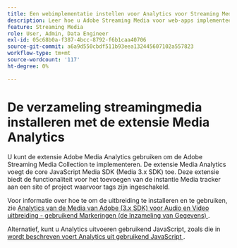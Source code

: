 ```yaml
---
title: Een webimplementatie instellen voor Analytics voor Streaming Media
description: Leer hoe u Adobe Streaming Media voor web-apps implementeert.
feature: Streaming Media
role: User, Admin, Data Engineer
exl-id: 05c68b0a-f387-4bcc-8792-f6b1caa40706
source-git-commit: a6a9d550cbdf511b93eea132445607102a557823
workflow-type: tm+mt
source-wordcount: '117'
ht-degree: 0%

---
```


# De verzameling streamingmedia installeren met de extensie Media Analytics

U kunt de extensie Adobe Media Analytics gebruiken om de Adobe Streaming Media Collection te implementeren. De extensie Media Analytics voegt de core JavaScript Media SDK (Media 3.x SDK) toe. Deze extensie biedt de functionaliteit voor het toevoegen van de instantie Media tracker aan een site of project waarvoor tags zijn ingeschakeld.

Voor informatie over hoe te om de uitbreiding te installeren en te gebruiken, zie [ Analytics van de Media van Adobe (3.x SDK) voor Audio en Video uitbreiding - gebruikend Markeringen (de Inzameling van Gegevens) ](https://experienceleague.adobe.com/docs/experience-platform/tags/extensions/adobe/media-analytics-3x/overview.html?lang=nl-NL).

Alternatief, kunt u Analytics uitvoeren gebruikend JavaScript, zoals die in [ wordt beschreven voert Analytics uit gebruikend JavaScript ](/help/implementation/media-sdk/setup/web-implementation.md).
